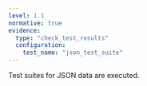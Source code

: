 ```yaml
---
level: 1.1
normative: true
evidence:
  type: "check_test_results"
  configuration:
    test_name: "json_test_suite"
---
```


Test suites for JSON data are executed.